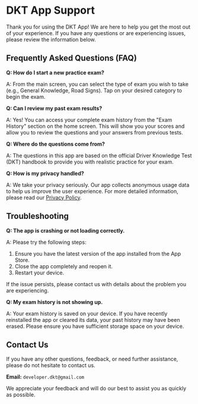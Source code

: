 
# DKT App Support

Thank you for using the DKT App! We are here to help you get the most out of your experience. If you have any questions or are experiencing issues, please review the information below.

## Frequently Asked Questions (FAQ)

**Q: How do I start a new practice exam?**

A: From the main screen, you can select the type of exam you wish to take (e.g., General Knowledge, Road Signs). Tap on your desired category to begin the exam.

**Q: Can I review my past exam results?**

A: Yes! You can access your complete exam history from the "Exam History" section on the home screen. This will show you your scores and allow you to review the questions and your answers from previous tests.

**Q: Where do the questions come from?**

A: The questions in this app are based on the official Driver Knowledge Test (DKT) handbook to provide you with realistic practice for your exam.

**Q: How is my privacy handled?**

A: We take your privacy seriously. Our app collects anonymous usage data to help us improve the user experience. For more detailed information, please read our [Privacy Policy](PrivacyPolicy.md).

## Troubleshooting

**Q: The app is crashing or not loading correctly.**

A: Please try the following steps:
1.  Ensure you have the latest version of the app installed from the App Store.
2.  Close the app completely and reopen it.
3.  Restart your device.

If the issue persists, please contact us with details about the problem you are experiencing.

**Q: My exam history is not showing up.**

A: Your exam history is saved on your device. If you have recently reinstalled the app or cleared its data, your past history may have been erased. Please ensure you have sufficient storage space on your device.

## Contact Us

If you have any other questions, feedback, or need further assistance, please do not hesitate to contact us.

**Email:** `developer.dkt@gmail.com`

We appreciate your feedback and will do our best to assist you as quickly as possible.
